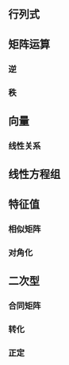 ## 行列式

## 矩阵运算

### 逆

### 秩

## 向量

### 线性关系

## 线性方程组

## 特征值

### 相似矩阵

### 对角化

## 二次型

### 合同矩阵

### 转化

### 正定